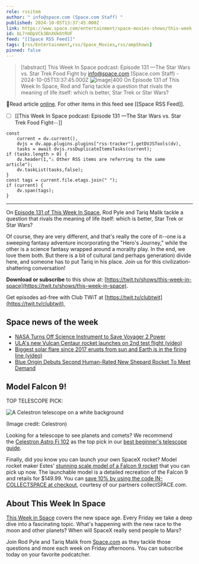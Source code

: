 ```yaml
---
role: rssitem
author: " info@space.com (Space.com Staff) "
published: 2024-10-05T13:37:45.000Z
link: https://www.space.com/entertainment/space-movies-shows/this-week-in-space-podcast-this-week-in-space-podcast-episode-131-star-wars-vs-star-trek-food-fight
id: bL7rmDpVCk3BnXUk6tRUF
feed: "[[Space RSS Feed]]"
tags: [rss/Entertainment,rss/Space_Movies,rss/ampShows]
pinned: false
---
```


> [!abstract]  This Week In Space podcast: Episode 131 —The Star Wars vs. Star Trek Food Fight  by  info@space.com (Space.com Staff)  - 2024-10-05T13:37:45.000Z
> <span class="rss-image">![image|400](https://cdn.mos.cms.futurecdn.net/mkpqri8v93kHfERYnGCTUZ.jpg)</span> On Episode 131 of This Week In Space, Rod and Tariq tackle a question that rivals the meaning of life itself: which is better, Star Trek or Star Wars?

🔗Read article [online](https://www.space.com/entertainment/space-movies-shows/this-week-in-space-podcast-this-week-in-space-podcast-episode-131-star-wars-vs-star-trek-food-fight). For other items in this feed see [[Space RSS Feed]].

- [ ] [[This Week In Space podcast꞉ Episode 131 —The Star Wars vs․ Star Trek Food Fight⋯]]

~~~dataviewjs
const
    current = dv.current(),
	dvjs = dv.app.plugins.plugins["rss-tracker"].getDVJSTools(dv),
	tasks = await dvjs.rssDuplicateItemsTasks(current);
if (tasks.length > 0) {
	dv.header(1,"⚠ Other RSS items are referring to the same article");
    dv.taskList(tasks,false);
}
const tags = current.file.etags.join(" ");
if (current) {
	dv.span(tags);
}
~~~

- - -
On [Episode 131 of This Week In Space](https://twit.tv/shows/this-week-in-space/episodes/131), Rod Pyle and Tariq Malik tackle a question that rivals the meaning of life itself: which is better, Star Trek or Star Wars?  
  
Of course, they are very different, and that's really the core of it--one is a sweeping fantasy adventure incorporating the "Hero's Journey," while the other is a science fantasy wrapped around a morality play. In the end, we love them both. But there is a bit of cultural (and perhaps generation) divide here, and someone has to put Tariq in his place. Join us for this civilization-shattering conversation! 

**Download or subscribe** to this show at: [https://twit.tv/shows/this-week-in-space](https://twit.tv/shows/this-week-in-space).  
  
Get episodes ad-free with Club TWiT at [https://twit.tv/clubtwit](https://twit.tv/clubtwit) 

## Space news of the week

- [NASA Turns Off Science Instrument to Save Voyager 2 Power](https://www.jpl.nasa.gov/news/nasa-turns-off-science-instrument-to-save-voyager-2-power/?utm_source=iContact&utm_medium=email&utm_campaign=nasajpl&utm_content=Daily20241001)
- [ULA's new Vulcan Centaur rocket launches on 2nd test flight (video)](https://www.space.com/ula-vulcan-centaur-second-test-flight-launch-success)
- [Biggest solar flare since 2017 erupts from sun and Earth is in the firing line (video)](https://www.space.com/most-powerful-solar-flare-this-solar-cycle-x-9-earth-firing-line)
- [Blue Origin Debuts Second Human-Rated New Shepard Rocket To Meet Demand](https://www.blueorigin.com/news/blue-origin-debuts-second-human-rated-new-shepard-rocket)

## Model Falcon 9!

TOP TELESCOPE PICK:

![A Celestron telescope on a white background](https://cdn.mos.cms.futurecdn.net/cbAPCR7Y6HkbgamUsCtVj5.jpg)

(Image credit: Celestron)

Looking for a telescope to see planets and comets? We recommend the [Celestron Astro Fi 102](https://target.georiot.com/Proxy.ashx?tsid=72128&GR_URL=https%3A%2F%2Famazon.com%2Fdp%2FB01L0EQLTI%3Ftag%3Dhawk-future-20%26ascsubtag%3Dspace-us-4730590304221485000-20) as the top pick in our [best beginner's telescope guide](https://www.space.com/31229-best-beginner-telescopes.html). 

Finally, did you know you can launch your own SpaceX rocket? Model rocket maker Estes' [stunning scale model of a Falcon 9 rocket](https://www.space.com/spacex-falcon-9-estes-model-rocket) that you can pick up now. The launchable model is a detailed recreation of the Falcon 9 and retails for $149.99. You can [save 10% by using the code IN-COLLECTSPACE at checkout](https://estesrockets.com/product/002161-spacex-falcon-9/), courtesy of our partners collectSPACE.com.

## About This Week In Space

[This Week in Space](https://twit.tv/shows/this-week-in-space) covers the new space age. Every Friday we take a deep dive into a fascinating topic. What's happening with the new race to the moon and other planets? When will SpaceX really send people to Mars? 

Join Rod Pyle and Tariq Malik from [Space.com](https://www.space.com/) as they tackle those questions and more each week on Friday afternoons. You can subscribe today on your favorite podcatcher.